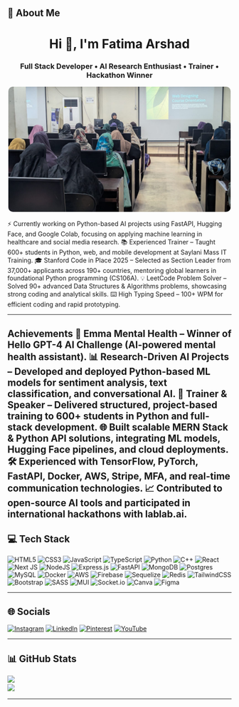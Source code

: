 ## 💫 About Me  
<h1 align="center">Hi 👋, I'm Fatima Arshad</h1>
<h3 align="center">Full Stack Developer • AI Research Enthusiast • Trainer • Hackathon Winner</h3>

<p align="center">
  <img src="./fatima.jpeg" alt="Fatima Arshad" width="500" style="border-radius:10px;">
</p>

⚡ Currently working on Python-based AI projects using FastAPI, Hugging Face, and Google Colab, focusing on applying machine learning in healthcare and social media research.
📚 Experienced Trainer – Taught 600+ students in Python, web, and mobile development at Saylani Mass IT Training.
🎓 Stanford Code in Place 2025 – Selected as Section Leader from 37,000+ applicants across 190+ countries, mentoring global learners in foundational Python programming (CS106A).
💡 LeetCode Problem Solver – Solved 90+ advanced Data Structures & Algorithms problems, showcasing strong coding and analytical skills.
⌨️ High Typing Speed – 100+ WPM for efficient coding and rapid prototyping.

---

Achievements
🥇 Emma Mental Health – Winner of Hello GPT-4 AI Challenge (AI-powered mental health assistant).
📊 Research-Driven AI Projects – Developed and deployed Python-based ML models for sentiment analysis, text classification, and conversational AI.
🎤 Trainer & Speaker – Delivered structured, project-based training to 600+ students in Python and full-stack development.
🌐 Built scalable MERN Stack & Python API solutions, integrating ML models, Hugging Face pipelines, and cloud deployments.
🛠 Experienced with TensorFlow, PyTorch, FastAPI, Docker, AWS, Stripe, MFA, and real-time communication technologies.
📈 Contributed to open-source AI tools and participated in international hackathons with lablab.ai.
---

## 💻 Tech Stack
![HTML5](https://img.shields.io/badge/html5-%23E34F26.svg?style=for-the-badge&logo=html5&logoColor=white) 
![CSS3](https://img.shields.io/badge/css3-%231572B6.svg?style=for-the-badge&logo=css3&logoColor=white) 
![JavaScript](https://img.shields.io/badge/javascript-%23323330.svg?style=for-the-badge&logo=javascript&logoColor=%23F7DF1E) 
![TypeScript](https://img.shields.io/badge/typescript-%23007ACC.svg?style=for-the-badge&logo=typescript&logoColor=white) 
![Python](https://img.shields.io/badge/python-3670A0?style=for-the-badge&logo=python&logoColor=ffdd54) 
![C++](https://img.shields.io/badge/c++-%2300599C.svg?style=for-the-badge&logo=c%2B%2B&logoColor=white) 
![React](https://img.shields.io/badge/react-%2320232a.svg?style=for-the-badge&logo=react&logoColor=%2361DAFB) 
![Next JS](https://img.shields.io/badge/Next-black?style=for-the-badge&logo=next.js&logoColor=white) 
![NodeJS](https://img.shields.io/badge/node.js-6DA55F?style=for-the-badge&logo=node.js&logoColor=white) 
![Express.js](https://img.shields.io/badge/express.js-%23404d59.svg?style=for-the-badge&logo=express&logoColor=%2361DAFB) 
![FastAPI](https://img.shields.io/badge/FastAPI-009688?style=for-the-badge&logo=fastapi&logoColor=white)
![MongoDB](https://img.shields.io/badge/MongoDB-%234ea94b.svg?style=for-the-badge&logo=mongodb&logoColor=white) 
![Postgres](https://img.shields.io/badge/postgres-%23316192.svg?style=for-the-badge&logo=postgresql&logoColor=white) 
![MySQL](https://img.shields.io/badge/mysql-4479A1.svg?style=for-the-badge&logo=mysql&logoColor=white) 
![Docker](https://img.shields.io/badge/docker-%230db7ed.svg?style=for-the-badge&logo=docker&logoColor=white) 
![AWS](https://img.shields.io/badge/AWS-%23FF9900.svg?style=for-the-badge&logo=amazon-aws&logoColor=white) 
![Firebase](https://img.shields.io/badge/firebase-a08021?style=for-the-badge&logo=firebase&logoColor=ffcd34) 
![Sequelize](https://img.shields.io/badge/Sequelize-52B0E7?style=for-the-badge&logo=Sequelize&logoColor=white) 
![Redis](https://img.shields.io/badge/redis-%23DD0031.svg?style=for-the-badge&logo=redis&logoColor=white) 
![TailwindCSS](https://img.shields.io/badge/tailwindcss-%2338B2AC.svg?style=for-the-badge&logo=tailwind-css&logoColor=white) 
![Bootstrap](https://img.shields.io/badge/bootstrap-%238511FA.svg?style=for-the-badge&logo=bootstrap&logoColor=white) 
![SASS](https://img.shields.io/badge/SASS-hotpink.svg?style=for-the-badge&logo=SASS&logoColor=white) 
![MUI](https://img.shields.io/badge/MUI-%230081CB.svg?style=for-the-badge&logo=mui&logoColor=white) 
![Socket.io](https://img.shields.io/badge/Socket.io-black?style=for-the-badge&logo=socket.io&badgeColor=010101) 
![Canva](https://img.shields.io/badge/Canva-%2300C4CC.svg?style=for-the-badge&logo=Canva&logoColor=white) 
![Figma](https://img.shields.io/badge/figma-%23F24E1E.svg?style=for-the-badge&logo=figma&logoColor=white) 

---

## 🌐 Socials
[![Instagram](https://img.shields.io/badge/Instagram-%23E4405F.svg?logo=Instagram&logoColor=white)](https://www.instagram.com/ultimathulecode/) 
[![LinkedIn](https://img.shields.io/badge/LinkedIn-%230077B5.svg?logo=linkedin&logoColor=white)](https://www.linkedin.com/in/fatima-arshad-6ba52a184/) 
[![Pinterest](https://img.shields.io/badge/Pinterest-%23E60023.svg?logo=Pinterest&logoColor=white)](https://www.pinterest.com/UltimaThuleCode) 
[![YouTube](https://img.shields.io/badge/YouTube-%23FF0000.svg?logo=YouTube&logoColor=white)](https://www.youtube.com/@UltimaThule-Code) 

---

## 📊 GitHub Stats
![](https://github-readme-streak-stats.herokuapp.com/?user=Fatimaarshad10&theme=dark&hide_border=true)  
![](https://github-readme-stats.vercel.app/api/top-langs/?username=Fatimaarshad10&theme=dark&hide_border=true&layout=compact)  

---
